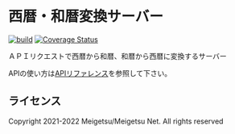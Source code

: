 # 西暦・和暦変換サーバー

[![build](https://github.com/AinoMegumi/CalendarServer/actions/workflows/build.yml/badge.svg)](https://github.com/AinoMegumi/CalendarServer/actions/workflows/build.yml)
[![Coverage Status](https://coveralls.io/repos/github/AinoMegumi/CalendarServer/badge.svg?branch=renew_date_parser)](https://coveralls.io/github/AinoMegumi/CalendarServer?branch=renew_date_parser)

ＡＰＩリクエストで西暦から和暦、和暦から西暦に変換するサーバー

APIの使い方は[APIリファレンス](https://calendar.net.meigetsu.jp/api_reference.html)を参照して下さい。

## ライセンス

Copyright 2021-2022 Meigetsu/Meigetsu Net. All rights reserved
